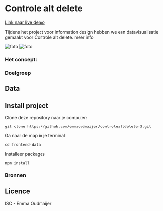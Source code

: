 # Controle alt delete
[Link naar live demo](https://emmaoudmaijer.github.io/controlealtdelete-3/public/)

Tijdens het project voor information design hebben we een datavisualisatie gemaakt voor Controle alt delete. meer info

![foto]()
![foto]()

### Het concept:


### Doelgroep


## Data 

## Install project
Clone deze repository naar je computer:
```
git clone https://github.com/emmaoudmaijer/controlealtdelete-3.git
```
Ga naar de map in je terminal
```
cd frontend-data
```
Installeer packages
```
npm install
```

### Bronnen

## Licence
ISC - Emma Oudmaijer